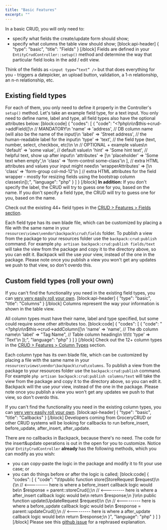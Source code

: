 ```yaml
---
title: "Basic Features"
excerpt: ""
---
```

In a basic CRUD, you will only need to:
- specify what fields the create/update form should show;
- specify what columns the table view should show;
[block:api-header]
{
  "type": "basic",
  "title": "Fields"
}
[/block]
Fields are defined in your ```EntityCrudController::setup()``` method and determine the way that particular field looks in the add / edit view. 

Think of the fields as ```<input type=”text” />``` but that does everything for you - triggers a datepicker, an upload button, validation, a 1-n relationship, an n-n relationship, etc.

## Existing field types
For each of them, you only need to define it properly in the Controller's ```setup()``` method. Let's take an example field type, for a text input. You only need to define name, label and type, all field types also have the optional attributes below:
[block:code]
{
  "codes": [
    {
      "code": "<?php\n\n$this->crud->addField([\n     // MANDATORY\n    'name'  => 'address', // DB column name (will also be the name of the input)\n    'label' => 'Street address', // the human-readable label for the input\n    'type'  => 'text', // the field type (text, number, select, checkbox, etc)\n    \n     // OPTIONAL + example values\n    'default'    => 'some value', // default value\n    'hint'       => 'Some hint text', // helpful text, show up after input\n    'attributes' => [\n       'placeholder' => 'Some text when empty',\n       'class' => 'form-control some-class'\n     ], // extra HTML attributes and values your input might need\n     'wrapperAttributes' => [\n       'class' => 'form-group col-md-12'\n     ] // extra HTML attributes for the field wrapper - mostly for resizing fields using the bootstrap column classes\n]);",
      "language": "php"
    }
  ]
}
[/block]
**In addition:**
If you don't specify the label, the CRUD will try to guess one for you, based on the name.
If you don't specify a field type, the CRUD will try to guess one for you, based on the name.

Check out the existing 44+ field types in the [CRUD > Features > Fields section](https://laravel-backpack.readme.io/docs/crud-fields).

Each field type has its own blade file, which can be customized by placing a file with the same name in your ```resources\views\vendor\backpack\crud\fields``` folder. To publish a view from the package to your resources folder use the ```backpack:crud:publish``` command. For example ```php artisan backpack:crud:publish fields/text``` will take the view from the package and copy it to the directory above, so you can edit it. Backpack will the use _your_ view, instead of the one in the package. Please note once you publish a view you won't get any updates we push to that view, so don't overdo this.

## Custom field types (roll your own)

If you can't find the functionality you need in the existing field types, you can [very very easily roll your own](https://laravel-backpack.readme.io/docs/crud-fields#section-custom-field-types).
[block:api-header]
{
  "type": "basic",
  "title": "Columns"
}
[/block]
Columns represent the way your information is shown in the table view. 

All column types must have their name, label and type specified, but some could require some other attributes too.
[block:code]
{
  "codes": [
    {
      "code": "<?php\n\n$this->crud->addColumn([\n         'name' => 'name', // The db column name\n         'label' => \"Tag Name\", // Table column heading\n  \t\t\t 'type' => 'Text'\n         ]);",
      "language": "php"
    }
  ]
}
[/block]
Check out the 12+ column types in the [CRUD > Features > Column Types](https://laravel-backpack.readme.io/docs/crud-column-types) section.

Each column type has its own blade file, which can be customized by placing a file with the same name in your ```resources\views\vendor\backpack\crud\columns```. To publish a view from the package to your resources folder use the ```backpack:crud:publish``` command. For example ```php artisan backpack:crud:publish columns/text``` will take the view from the package and copy it to the directory above, so you can edit it. Backpack will the use _your_ view, instead of the one in the package. Please note once you publish a view you won't get any updates we push to that view, so don't overdo this.

If you can't find the functionality you need in the existing column types, you can [very very easily roll your own](https://laravel-backpack.readme.io/v3.4/docs/crud-columns-types#section-roll-your-own).
[block:api-header]
{
  "type": "basic",
  "title": "Callbacks"
}
[/block]
Developers coming from GroceryCRUD or other CRUD systems will be looking for callbacks to run before_insert, before_update, after_insert, after_update. 

There are no callbacks in Backpack, because there's no need. The code for the insert&update operations is out in the open for you to customize. Notice your ```EntityCrudController``` **already** has the following methods, which you can modify as you wish:
- you can copy-paste the logic in the package and modify it to fit your use case;
or
- you can do things before or after the logic is called;
[block:code]
{
  "codes": [
    {
      "code": "\t\tpublic function store(StoreRequest $request)\n    {\n        // <---------  here is where a before_insert callback logic would be\n        $response = parent::storeCrud();\n        // <---------  here is where a after_insert callback logic would be\n        return $response;\n    }\n\n    public function update(UpdateRequest $request)\n    {\n        // <---------  here is where a before_update callback logic would be\n        $response = parent::updateCrud();\n        // <---------  here is where a after_update callback logic would be\n         return $response;\n    }",
      "language": "php"
    }
  ]
}
[/block]
Please see this [github issue](https://github.com/Laravel-Backpack/CRUD/issues/51) for a rephrased explanation.